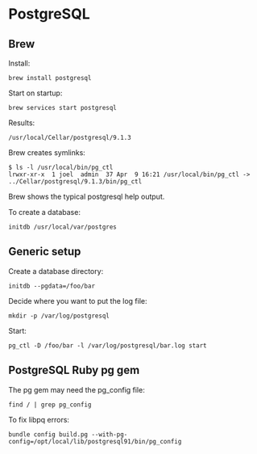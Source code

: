 # PostgreSQL

## Brew

Install:

    brew install postgresql

Start on startup:

    brew services start postgresql
  
Results:

    /usr/local/Cellar/postgresql/9.1.3
    
Brew creates symlinks:

    $ ls -l /usr/local/bin/pg_ctl
    lrwxr-xr-x  1 joel  admin  37 Apr  9 16:21 /usr/local/bin/pg_ctl -> ../Cellar/postgresql/9.1.3/bin/pg_ctl


Brew shows the typical postgresql help output.

To create a database:

    initdb /usr/local/var/postgres


## Generic setup

Create a database directory:

    initdb --pgdata=/foo/bar

Decide where you want to put the log file:

    mkdir -p /var/log/postgresql

Start:

    pg_ctl -D /foo/bar -l /var/log/postgresql/bar.log start


## PostgreSQL Ruby pg gem 

The pg gem may need the pg_config file:

    find / | grep pg_config

To fix libpq errors:

    bundle config build.pg --with-pg-config=/opt/local/lib/postgresql91/bin/pg_config

